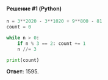 #### Решение #1 (Python)
```python
n = 3**2020 - 3**1020 + 9**800 - 81
count = 0

while n > 0:
	if n % 3 == 2: count += 1
	n //= 3

print(count)
```
**Ответ:** 1595.
